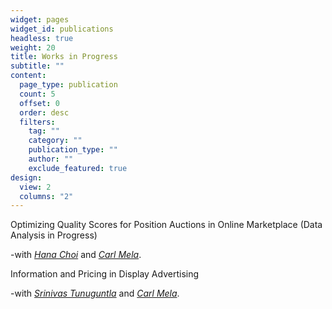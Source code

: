 ```yaml
---
widget: pages
widget_id: publications
headless: true
weight: 20
title: Works in Progress
subtitle: ""
content:
  page_type: publication
  count: 5
  offset: 0
  order: desc
  filters:
    tag: ""
    category: ""
    publication_type: ""
    author: ""
    exclude_featured: true
design:
  view: 2
  columns: "2"
---
```

Optimizing Quality Scores for Position Auctions in Online Marketplace (Data Analysis in Progress)

  -with *[Hana Choi](https://hanachoi.github.io)* and *[Carl Mela](https://www.fuqua.duke.edu/faculty/carl-mela)*.


Information and Pricing in Display Advertising

  -with *[Srinivas Tunuguntla](https://www.fuqua.duke.edu/faculty/srinivas-tunuguntla)* and *[Carl Mela](https://www.fuqua.duke.edu/faculty/carl-mela)*.
